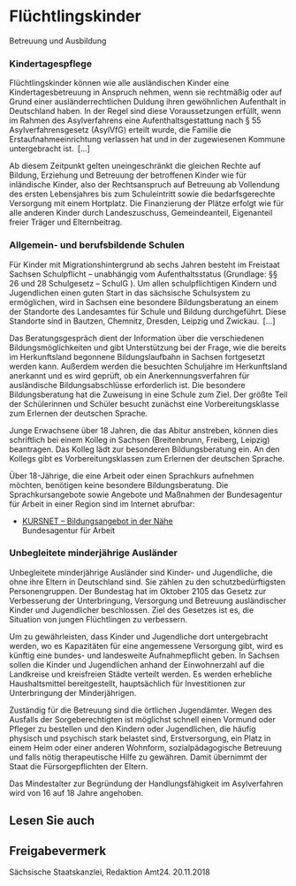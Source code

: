 # Flüchtlingskinder

Betreuung und Ausbildung

### Kindertagespflege

Flüchtlingskinder können wie alle ausländischen Kinder eine Kindertagesbetreuung in Anspruch nehmen, wenn sie rechtmäßig oder auf Grund einer ausländerrechtlichen Duldung ihren gewöhnlichen Aufenthalt in Deutschland haben. In der Regel sind diese Voraussetzungen erfüllt, wenn im Rahmen des Asylverfahrens eine Aufenthaltsgestattung nach § 55 Asylverfahrensgesetz (AsylVfG) erteilt wurde, die Familie die Erstaufnahmeeinrichtung verlassen hat und in der zugewiesenen Kommune untergebracht ist. [...]

Ab diesem Zeitpunkt gelten uneingeschränkt die gleichen Rechte auf Bildung, Erziehung und Betreuung der betroffenen Kinder wie für inländische Kinder, also der Rechtsanspruch auf Betreuung ab Vollendung des ersten Lebensjahres bis zum Schuleintritt sowie die bedarfsgerechte Versorgung mit einem Hortplatz. Die Finanzierung der Plätze erfolgt wie für alle anderen Kinder durch Landeszuschuss, Gemeindeanteil, Eigenanteil freier Träger und Elternbeitrag.

### Allgemein- und berufsbildende Schulen

Für Kinder mit Migrationshintergrund ab sechs Jahren besteht im Freistaat Sachsen Schulpflicht – unabhängig vom Aufenthaltsstatus (Grundlage: §§ 26 und 28 Schulgesetz – SchulG ). Um allen schulpflichtigen Kindern und Jugendlichen einen guten Start in das sächsische Schulsystem zu ermöglichen, wird in Sachsen eine besondere Bildungsberatung an einem der Standorte des Landesamtes für Schule und Bildung durchgeführt. Diese Standorte sind in Bautzen, Chemnitz, Dresden, Leipzig und Zwickau. [...]

Das Beratungsgespräch dient der Information über die verschiedenen Bildungsmöglichkeiten und gibt Unterstützung bei der Frage, wie die bereits im Herkunftsland begonnene Bildungslaufbahn in Sachsen fortgesetzt werden kann. Außerdem werden die besuchten Schuljahre im Herkunftsland anerkannt und es wird geprüft, ob ein Anerkennungsverfahren für ausländische Bildungsabschlüsse erforderlich ist. Die besondere Bildungsberatung hat die Zuweisung in eine Schule zum Ziel. Der größte Teil der Schülerinnen und Schüler besucht zunächst eine Vorbereitungsklasse zum Erlernen der deutschen Sprache.

Junge Erwachsene über 18 Jahren, die das Abitur anstreben, können dies schriftlich bei einem Kolleg in Sachsen (Breitenbrunn, Freiberg, Leipzig) beantragen. Das Kolleg lädt zur besonderen Bildungsberatung ein. An den Kollegs gibt es Vorbereitungsklassen zum Erlernen der deutschen Sprache.

Über 18-Jährige, die eine Arbeit oder einen Sprachkurs aufnehmen möchten, benötigen keine besondere Bildungsberatung. Die Sprachkursangebote sowie Angebote und Maßnahmen der Bundesagentur für Arbeit in einer Region sind im Internet abrufbar:

* [KURSNET – Bildungsangebot in der Nähe](http://kursnet-finden.arbeitsagentur.de/kurs/ "Kursnet, Portal für Aus-und Weiterbildung, Agentur für Arbeit")  
   Bundesagentur für Arbeit

### Unbegleitete minderjährige Ausländer

Unbegleitete minderjährige Ausländer sind Kinder- und Jugendliche, die ohne ihre Eltern in Deutschland sind. Sie zählen zu den schutzbedürftigsten Personengruppen. Der Bundestag hat im Oktober 2105 das Gesetz zur Verbesserung der Unterbringung, Versorgung und Betreuung ausländischer Kinder und Jugendlicher beschlossen. Ziel des Gesetzes ist es, die Situation von jungen Flüchtlingen zu verbessern.

Um zu gewährleisten, dass Kinder und Jugendliche dort untergebracht werden, wo es Kapazitäten für eine angemessene Versorgung gibt, wird es künftig eine bundes- und landesweite Aufnahmepflicht geben. In Sachsen sollen die Kinder und Jugendlichen anhand der Einwohnerzahl auf die Landkreise und kreisfreien Städte verteilt werden. Es werden erhebliche Haushaltsmittel bereitgestellt, hauptsächlich für Investitionen zur Unterbringung der Minderjährigen.

Zuständig für die Betreuung sind die örtlichen Jugendämter. Wegen des Ausfalls der Sorgeberechtigten ist möglichst schnell einen Vormund oder Pfleger zu bestellen und den Kindern oder Jugendlichen, die häufig physisch und psychisch stark belastet sind, Erstversorgung, ein Platz in einem Heim oder einer anderen Wohnform, sozialpädagogische Betreuung und falls nötig therapeutische Hilfe zu gewähren. Damit übernimmt der Staat die Fürsorgepflichten der Eltern.

Das Mindestalter zur Begründung der Handlungsfähigkeit im Asylverfahren wird von 16 auf 18 Jahre angehoben.

## Lesen Sie auch

## Freigabevermerk

Sächsische Staatskanzlei, Redaktion Amt24. 20.11.2018
